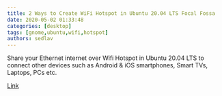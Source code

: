```yaml
---
title: 2 Ways to Create WiFi Hotspot in Ubuntu 20.04 LTS Focal Fossa
date: 2020-05-02 01:33:48
categories: [desktop]
tags: [gnome,ubuntu,wifi,hotspot]
authors: sedlav
---
```


Share your Ethernet internet over Wifi Hotspot in Ubuntu 20.04 LTS to connect other devices such as Android & iOS smartphones, Smart TVs, Laptops, PCs etc.

[Link](https://www.how2shout.com/how-to/2-ways-to-create-wifi-hotspot-in-ubuntu-20-04-lts-focal-fossa.html)
